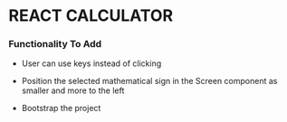 # REACT CALCULATOR

### Functionality To Add

- User can use keys instead of clicking

- Position the selected mathematical sign in the Screen component as smaller and more to the left

- Bootstrap the project
